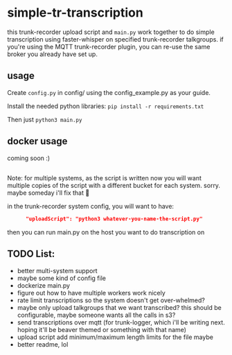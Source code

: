 # simple-tr-transcription

this trunk-recorder upload script and `main.py` work together to do simple transcription using faster-whisper on specified trunk-recorder talkgroups. if you're using the MQTT trunk-recorder plugin, you can re-use the same broker you already have set up.


## usage

Create `config.py`  in config/ using the config_example.py as your guide.

Install the needed python libraries:
`pip install -r requirements.txt`

Then just `python3 main.py`

## docker usage

coming soon :)

## 

Note: for multiple systems, as the script is written now you will want multiple copies of the script with a different bucket for each system. sorry. maybe someday i'll fix that 🤷

in the trunk-recorder system config, you will want to have:
```json
      "uploadScript": "python3 whatever-you-name-the-script.py"
```

then you can run main.py on the host you want to do transcription on

## TODO List:

- better multi-system support
- maybe some kind of config file
- dockerize main.py
- figure out how to have multiple workers work nicely
- rate limit transcriptions so the system doesn't get over-whelmed?
- maybe only upload talkgroups that we want transcribed? this should be configurable, maybe someone wants all the calls in s3? 
- send transcriptions over mqtt (for trunk-logger, which i'll be writing next. hoping it'll be beaver themed or something with that name)
- upload script add minimum/maximum length limits for the file maybe
- better readme, lol
